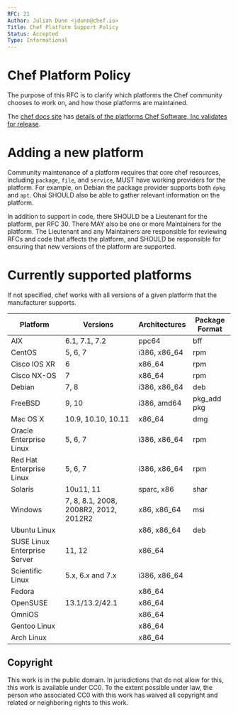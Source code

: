 ```yaml
---
RFC: 21
Author: Julian Dunn <jdunn@chef.io>
Title: Chef Platform Support Policy
Status: Accepted
Type: Informational
---
```


# Chef Platform Policy

The purpose of this RFC is to clarify which platforms the Chef community chooses to work on, and how those platforms are maintained.

The [chef docs site](https://docs.chef.io/) has [details of the platforms Chef Software, Inc validates for release](https://docs.chef.io/platforms.html).

# Adding a new platform

Community maintenance of a platform requires that core chef resources,
including `package`, `file`, and `service`, MUST have working providers
for the platform. For example, on Debian the package provider supports both
`dpkg` and `apt`. Ohai SHOULD also be able to gather relevant
information on the platform.

In addition to support in code, there SHOULD be a Lieutenant for the
platform, per RFC 30. There MAY also be one or more Maintainers for the
platform. The Lieutenant and any Maintainers are responsible for
reviewing RFCs and code that affects the platform, and SHOULD be
responsible for ensuring that new versions of the platform are
supported.

# Currently supported platforms

If not specified, chef works with all versions of a given
platform that the manufacturer supports.

Platform | Versions | Architectures | Package Format  
 --- | --- | --- | ---  
AIX | 6.1, 7.1, 7.2 | ppc64 | bff  
CentOS | 5, 6, 7 | i386, x86_64 | rpm  
Cisco IOS XR | 6 | x86_64 | rpm  
Cisco NX-OS | 7 | x86_64 | rpm  
Debian | 7, 8 | i386, x86_64 | deb  
FreeBSD | 9, 10 | i386, amd64 | pkg_add pkg  
Mac OS X | 10.9, 10.10, 10.11 | x86_64 | dmg  
Oracle Enterprise Linux | 5, 6, 7 | i386, x86_64 | rpm  
Red Hat Enterprise Linux | 5, 6, 7 | i386, x86_64 | rpm  
Solaris | 10u11, 11 | sparc, x86 | shar  
Windows | 7, 8, 8.1, 2008, 2008R2, 2012, 2012R2 | x86, x86_64 | msi  
Ubuntu Linux | | x86, x86_64 | deb  
SUSE Linux Enterprise Server  | 11, 12 | x86_64  
Scientific Linux | 5.x, 6.x and 7.x | i386, x86_64		
Fedora  | | x86_64  
OpenSUSE | 13.1/13.2/42.1 | x86_64  
OmniOS | | x86_64  
Gentoo Linux | | x86_64  
Arch Linux | | x86_64  

## Copyright

This work is in the public domain. In jurisdictions that do not allow for this, this work is available under CC0. To the extent possible under law, the person who associated CC0 with this work has waived all copyright and related or neighboring rights to this work.
